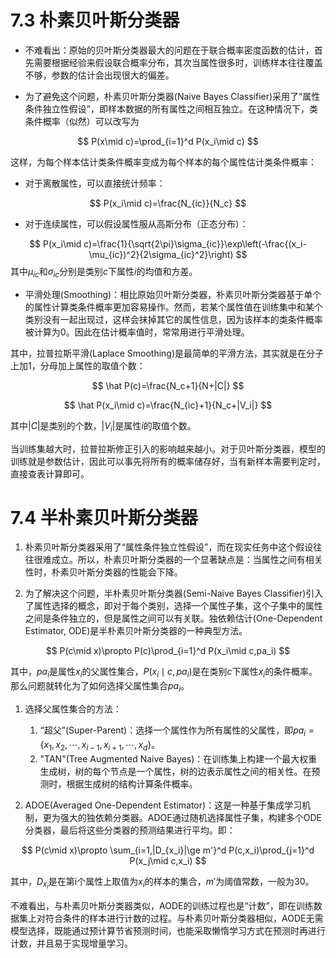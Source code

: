 # 7.3 朴素贝叶斯分类器

- 不难看出：原始的贝叶斯分类器最大的问题在于联合概率密度函数的估计，首先需要根据经验来假设联合概率分布，其次当属性很多时，训练样本往往覆盖不够，参数的估计会出现很大的偏差。

- 为了避免这个问题，朴素贝叶斯分类器(Naive Bayes Classifier)采用了“属性条件独立性假设”，即样本数据的所有属性之间相互独立。在这种情况下，类条件概率（似然）可以改写为

$$
	P(x\mid c)=\prod_{i=1}^d P(x_i\mid c)
$$

这样，为每个样本估计类条件概率变成为每个样本的每个属性估计类条件概率：

  - 对于离散属性，可以直接统计频率：
   
$$
	P(x_i\mid c)=\frac{N_{ic}}{N_c}
$$
	
  - 对于连续属性，可以假设属性服从高斯分布（正态分布）：	
   
$$
	P(x_i\mid c)=\frac{1}{\sqrt{2\pi}\sigma_{ic}}\exp\left(-\frac{(x_i-\mu_{ic})^2}{2\sigma_{ic}^2}\right)
$$
	其中$\mu_{ic}$和$\sigma_{ic}$分别是类别$c$下属性$i$的均值和方差。

- 平滑处理(Smoothing)：相比原始贝叶斯分类器，朴素贝叶斯分类器基于单个的属性计算类条件概率更加容易操作。然而，若某个属性值在训练集中和某个类别没有一起出现过，这样会抹掉其它的属性信息，因为该样本的类条件概率被计算为0。因此在估计概率值时，常常用进行平滑处理。
	
其中，拉普拉斯平滑(Laplace Smoothing)是最简单的平滑方法，其实就是在分子上加1，分母加上属性的取值个数：

$$
	\hat P(c)=\frac{N_c+1}{N+|C|}
$$
	

$$
	\hat P(x_i\mid c)=\frac{N_{ic}+1}{N_c+|V_i|}
$$
	
其中$|C|$是类别的个数，$|V_i|$是属性$i$的取值个数。

当训练集越大时，拉普拉斯修正引入的影响越来越小。对于贝叶斯分类器，模型的训练就是参数估计，因此可以事先将所有的概率储存好，当有新样本需要判定时，直接查表计算即可。

# 7.4 半朴素贝叶斯分类器

1. 朴素贝叶斯分类器采用了“属性条件独立性假设”，而在现实任务中这个假设往往很难成立。所以，朴素贝叶斯分类器的一个显著缺点是：当属性之间有相关性时，朴素贝叶斯分类器的性能会下降。

2. 为了解决这个问题，半朴素贝叶斯分类器(Semi-Naive Bayes Classifier)引入了属性选择的概念，即对于每个类别，选择一个属性子集，这个子集中的属性之间是条件独立的，但是属性之间可以有关联。独依赖估计(One-Dependent Estimator, ODE)是半朴素贝叶斯分类器的一种典型方法。
   
$$
	P(c\mid x)\propto P(c)\prod_{i=1}^d P(x_i\mid c,pa_i)
$$
	
其中，$pa_i$是属性$x_i$的父属性集合，$P(x_i\mid c,pa_i)$是在类别$c$下属性$x_i$的条件概率。那么问题就转化为了如何选择父属性集合$pa_i$。
	
1. 选择父属性集合的方法：
   1. “超父”(Super-Parent)：选择一个属性作为所有属性的父属性，即$pa_i=\{x_1,x_2,\cdots,x_{i-1},x_{i+1},\cdots,x_d\}$。
   2. "TAN"(Tree Augmented Naive Bayes)：在训练集上构建一个最大权重生成树，树的每个节点是一个属性，树的边表示属性之间的相关性。在预测时，根据生成树的结构计算条件概率。
   
2. ADOE(Averaged One-Dependent Estimator)：这是一种基于集成学习机制，更为强大的独依赖分类器。ADOE通过随机选择属性子集，构建多个ODE分类器，最后将这些分类器的预测结果进行平均。即：
   
$$
	P(c\mid x)\propto \sum_{i=1,|D_{x_i}|\ge m'}^d P(c,x_i)\prod_{j=1}^d P(x_j\mid c,x_i)
$$

其中，$D_{x_i}$是在第i个属性上取值为$x_i$的样本的集合，$m'$为阈值常数，一般为30。

不难看出，与朴素贝叶斯分类器类似，AODE的训练过程也是“计数”，即在训练数据集上对符合条件的样本进行计数的过程。与朴素贝叶斯分类器相似，AODE无需模型选择，既能通过预计算节省预测时间，也能采取懒惰学习方式在预测时再进行计数，并且易于实现增量学习。